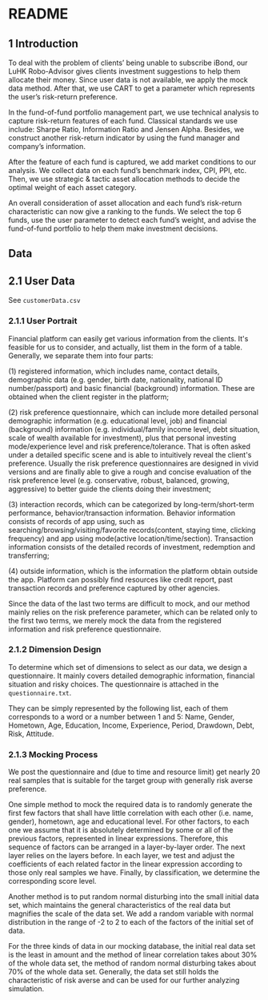 # README

## 1 Introduction

To deal with the problem of clients’ being unable to subscribe iBond, our LuHK Robo-Advisor gives clients investment suggestions to help them allocate their money. Since user data is not available, we apply the mock data method. After that, we use CART to get a parameter which represents the user’s risk-return preference. 

 

In the fund-of-fund portfolio management part, we use technical analysis to capture risk-return features of each fund. Classical standards we use include: Sharpe Ratio, Information Ratio and Jensen Alpha. Besides, we construct another risk-return indicator by using the fund manager and company’s information. 

 

After the feature of each fund is captured, we add market conditions to our analysis. We collect data on each fund’s benchmark index, CPI, PPI, etc. Then, we use strategic & tactic asset allocation methods to decide the optimal weight of each asset category. 

 

An overall consideration of asset allocation and each fund’s risk-return characteristic can now give a ranking to the funds. We select the top 6 funds, use the user parameter to detect each fund’s weight, and advise the fund-of-fund portfolio to help them make investment decisions.



## Data

## 2.1 User Data

See `customerData.csv`

### 2.1.1 User Portrait

Financial platform can easily get various information from the clients. It's feasible for us to consider, and actually, list them in the form of a table. Generally, we separate them into four parts:

(1) registered information,
which includes name, contact details, demographic data (e.g. gender, birth date, nationality, national ID number/passport) and basic financial (background) information. These are obtained when the client register in the platform;

(2) risk preference questionnaire,
which can include more detailed personal demographic information (e.g. educational level, job) and financial (background) information (e.g. individual/family income level, debt situation, scale of wealth available for investment), plus that personal investing mode/experience level and risk preference/tolerance. That is often asked under a detailed specific scene and is able to intuitively reveal the client's preference. Usually the risk preference questionnaires are designed in vivid versions and are finally able to give a rough and concise evaluation of the risk preference level (e.g. conservative, robust, balanced, growing, aggressive) to better guide the clients doing their investment;

(3) interaction records,
which can be categorized by long-term/short-term performance, behavior/transaction information. Behavior information consists of records of app using, such as searching/browsing/visiting/favorite records(content, staying time, clicking frequency) and app using mode(active location/time/section). Transaction information consists of the detailed records of investment, redemption and transferring;

(4) outside information,
which is the information the platform obtain outside the app. Platform can possibly find resources like credit report, past transaction records and preference captured by other agencies.

Since the data of the last two terms are difficult to mock, and our method mainly relies on the risk preference parameter, which can be related only to the first two terms, we merely mock the data from the registered information and risk preference questionnaire.



### 2.1.2 Dimension Design

To determine which set of dimensions to select as our data, we design a questionnaire. It mainly covers detailed demographic information, financial situation and risky choices. The questionnaire is attached in the  `questionnaire.txt`.

They can be simply represented by the following list, each of them corresponds to a word or a number between 1 and 5:
Name, Gender, Hometown, Age, Education, Income, Experience, Period, Drawdown, Debt, Risk, Attitude.



### 2.1.3 Mocking Process

We post the questionnaire and (due to time and resource limit) get nearly 20 real samples that is suitable for the target group with generally risk averse preference.

One simple method to mock the required data is to randomly generate the first few factors that shall have little correlation with each other (i.e. name, gender), hometown, age and educational level. For other factors, to each one we assume that it is absolutely determined by some or all of the previous factors, represented in linear expressions. Therefore, this sequence of factors can be arranged in a layer-by-layer order. The next layer relies on the layers before. In each layer, we test and adjust the coefficients of each related factor in the linear expression according to those only real samples we have. Finally, by classification, we determine the corresponding score level.

Another method is to put random normal disturbing into the small initial data set, which maintains the general characteristics of the real data but magnifies the scale of the data set. We add a random variable with normal distribution in the range of -2 to 2 to each of the factors of the initial set of data.

For the three kinds of data in our mocking database, the initial real data set is the least in amount and the method of linear correlation takes about 30% of the whole data set, the method of random normal disturbing takes about 70% of the whole data set. Generally, the data set still holds the characteristic of risk averse and can be used for our further analyzing simulation.